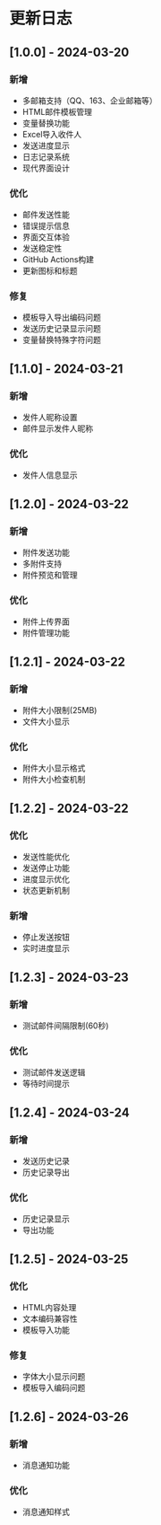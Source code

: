# 更新日志

## [1.0.0] - 2024-03-20
### 新增
- 多邮箱支持（QQ、163、企业邮箱等）
- HTML邮件模板管理
- 变量替换功能
- Excel导入收件人
- 发送进度显示
- 日志记录系统
- 现代界面设计

### 优化
- 邮件发送性能
- 错误提示信息
- 界面交互体验
- 发送稳定性
- GitHub Actions构建
- 更新图标和标题

### 修复
- 模板导入导出编码问题
- 发送历史记录显示问题
- 变量替换特殊字符问题

## [1.1.0] - 2024-03-21
### 新增
- 发件人昵称设置
- 邮件显示发件人昵称

### 优化
- 发件人信息显示

## [1.2.0] - 2024-03-22
### 新增
- 附件发送功能
- 多附件支持
- 附件预览和管理

### 优化
- 附件上传界面
- 附件管理功能

## [1.2.1] - 2024-03-22
### 新增
- 附件大小限制(25MB)
- 文件大小显示

### 优化
- 附件大小显示格式
- 附件大小检查机制

## [1.2.2] - 2024-03-22
### 优化
- 发送性能优化
- 发送停止功能
- 进度显示优化
- 状态更新机制

### 新增
- 停止发送按钮
- 实时进度显示

## [1.2.3] - 2024-03-23
### 新增
- 测试邮件间隔限制(60秒)

### 优化
- 测试邮件发送逻辑
- 等待时间提示

## [1.2.4] - 2024-03-24
### 新增
- 发送历史记录
- 历史记录导出

### 优化
- 历史记录显示
- 导出功能

## [1.2.5] - 2024-03-25
### 优化
- HTML内容处理
- 文本编码兼容性
- 模板导入功能

### 修复
- 字体大小显示问题
- 模板导入编码问题

## [1.2.6] - 2024-03-26
### 新增
- 消息通知功能

### 优化
- 消息通知样式

